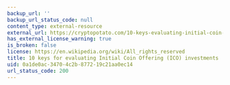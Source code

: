 ```yaml
---
backup_url: ''
backup_url_status_code: null
content_type: external-resource
external_url: https://cryptopotato.com/10-keys-evaluating-initial-coin-offering-ico-investments/
has_external_license_warning: true
is_broken: false
license: https://en.wikipedia.org/wiki/All_rights_reserved
title: 10 keys for evaluating Initial Coin Offering (ICO) investments
uid: 0a1de0ac-3470-4c2b-8772-19c21aa0ec14
url_status_code: 200
---
```

